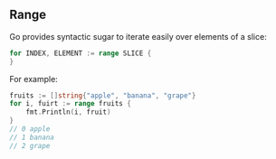 ## Range

Go provides syntactic sugar to iterate easily over elements of a slice:

```go
for INDEX, ELEMENT := range SLICE {
}
```

For example:

```go
fruits := []string{"apple", "banana", "grape"}
for i, fuirt := range fruits {
    fmt.Println(i, fruit)
}
// 0 apple
// 1 banana
// 2 grape
```
